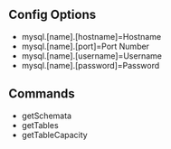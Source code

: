 ## Config Options
* mysql.[name].[hostname]=Hostname
* mysql.[name].[port]=Port Number
* mysql.[name].[username]=Username
* mysql.[name].[password]=Password

## Commands

 * getSchemata
 * getTables
 * getTableCapacity
